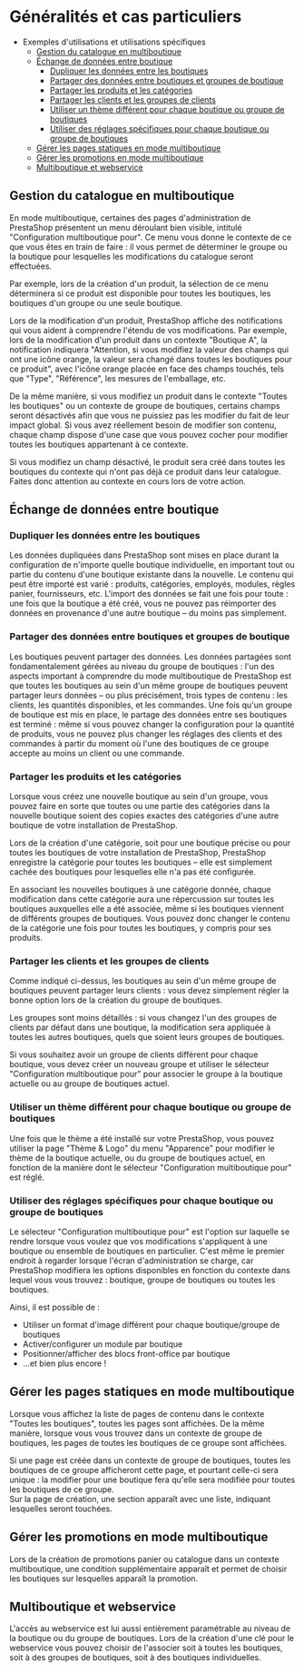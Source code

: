 # Généralités et cas particuliers

* Exemples d'utilisations et utilisations spécifiques
  * [Gestion du catalogue en multiboutique](generalites-et-cas-particuliers.md#gestion-du-catalogue-en-multiboutique)
  * [Échange de données entre boutique](generalites-et-cas-particuliers.md#echange-de-donnees-entre-boutique)
    * [Dupliquer les données entre les boutiques](generalites-et-cas-particuliers.md#dupliquer-les-donnees-entre-les-boutiques)
    * [Partager des données entre boutiques et groupes de boutique](generalites-et-cas-particuliers.md#partager-des-donnees-entre-boutiques-et-groupes-de-boutique)
    * [Partager les produits et les catégories](generalites-et-cas-particuliers.md#partager-les-produits-et-les-categories)
    * [Partager les clients et les groupes de clients](generalites-et-cas-particuliers.md#partager-les-clients-et-les-groupes-de-clients)
    * [Utiliser un thème différent pour chaque boutique ou groupe de boutiques](generalites-et-cas-particuliers.md#utiliser-un-theme-different-pour-chaque-boutique-ou-groupe-de-boutiques)
    * [Utiliser des réglages spécifiques pour chaque boutique ou groupe de boutiques](generalites-et-cas-particuliers.md#utiliser-des-reglages-specifiques-pour-chaque-boutique-ou-groupe-de-boutiques)
  * [Gérer les pages statiques en mode multiboutique](generalites-et-cas-particuliers.md#gerer-les-pages-statiques-en-mode-multiboutique)
  * [Gérer les promotions en mode multiboutique](generalites-et-cas-particuliers.md#gerer-les-promotions-en-mode-multiboutique)
  * [Multiboutique et webservice](generalites-et-cas-particuliers.md#multiboutique-et-webservice)

## Gestion du catalogue en multiboutique

En mode multiboutique, certaines des pages d'administration de PrestaShop présentent un menu déroulant bien visible, intitulé "Configuration multiboutique pour". Ce menu vous donne le contexte de ce que vous êtes en train de faire : il vous permet de déterminer le groupe ou la boutique pour lesquelles les modifications du catalogue seront effectuées.

Par exemple, lors de la création d'un produit, la sélection de ce menu déterminera si ce produit est disponible pour toutes les boutiques, les boutiques d'un groupe ou une seule boutique.

Lors de la modification d'un produit, PrestaShop affiche des notifications qui vous aident à comprendre l'étendu de vos modifications. Par exemple, lors de la modification d'un produit dans un contexte "Boutique A", la notification indiquera "Attention, si vous modifiez la valeur des champs qui ont une icône orange, la valeur sera changé dans toutes les boutiques pour ce produit", avec l'icône orange placée en face des champs touchés, tels que "Type", "Référence", les mesures de l'emballage, etc.

De la même manière, si vous modifiez un produit dans le contexte "Toutes les boutiques" ou un contexte de groupe de boutiques, certains champs seront désactivés afin que vous ne puissiez pas les modifier du fait de leur impact global. Si vous avez réellement besoin de modifier son contenu, chaque champ dispose d'une case que vous pouvez cocher pour modifier toutes les boutiques appartenant à ce contexte.

Si vous modifiez un champ désactivé, le produit sera créé dans toutes les boutiques du contexte qui n'ont pas déjà ce produit dans leur catalogue. Faites donc attention au contexte en cours lors de votre action.

## Échange de données entre boutique

### Dupliquer les données entre les boutiques

Les données dupliquées dans PrestaShop sont mises en place durant la configuration de n'importe quelle boutique individuelle, en important tout ou partie du contenu d'une boutique existante dans la nouvelle. Le contenu qui peut être importé est varié : produits, catégories, employés, modules, règles panier, fournisseurs, etc. L'import des données se fait une fois pour toute : une fois que la boutique a été créé, vous ne pouvez pas réimporter des données en provenance d'une autre boutique – du moins pas simplement.

### Partager des données entre boutiques et groupes de boutique

Les boutiques peuvent partager des données. Les données partagées sont fondamentalement gérées au niveau du groupe de boutiques : l'un des aspects important à comprendre du mode multiboutique de PrestaShop est que toutes les boutiques au sein d'un même groupe de boutiques peuvent partager leurs données – ou plus précisément, trois types de contenu : les clients, les quantités disponibles, et les commandes. Une fois qu'un groupe de boutique est mis en place, le partage des données entre ses boutiques est terminé : même si vous pouvez changer la configuration pour la quantité de produits, vous ne pouvez plus changer les réglages des clients et des commandes à partir du moment où l'une des boutiques de ce groupe accepte au moins un client ou une commande.

### Partager les produits et les catégories

Lorsque vous créez une nouvelle boutique au sein d'un groupe, vous pouvez faire en sorte que toutes ou une partie des catégories dans la nouvelle boutique soient des copies exactes des catégories d'une autre boutique de votre installation de PrestaShop.

Lors de la création d'une catégorie, soit pour une boutique précise ou pour toutes les boutiques de votre installation de PrestaShop, PrestaShop enregistre la catégorie pour toutes les boutiques – elle est simplement cachée des boutiques pour lesquelles elle n'a pas été configurée.

En associant les nouvelles boutiques à une catégorie donnée, chaque modification dans cette catégorie aura une répercussion sur toutes les boutiques auxquelles elle a été associée, même si les boutiques viennent de différents groupes de boutiques. Vous pouvez donc changer le contenu de la catégorie une fois pour toutes les boutiques, y compris pour ses produits.

### Partager les clients et les groupes de clients

Comme indiqué ci-dessus, les boutiques au sein d'un même groupe de boutiques peuvent partager leurs clients : vous devez simplement régler la bonne option lors de la création du groupe de boutiques.

Les groupes sont moins détaillés : si vous changez l'un des groupes de clients par défaut dans une boutique, la modification sera appliquée à toutes les autres boutiques, quels que soient leurs groupes de boutiques.

Si vous souhaitez avoir un groupe de clients différent pour chaque boutique, vous devez créer un nouveau groupe et utiliser le sélecteur "Configuration multiboutique pour" pour associer le groupe à la boutique actuelle ou au groupe de boutiques actuel.

### Utiliser un thème différent pour chaque boutique ou groupe de boutiques

Une fois que le thème a été installé sur votre PrestaShop, vous pouvez utiliser la page "Thème & Logo" du menu "Apparence" pour modifier le thème de la boutique actuelle, ou du groupe de boutiques actuel, en fonction de la manière dont le sélecteur "Configuration multiboutique pour" est réglé.

### Utiliser des réglages spécifiques pour chaque boutique ou groupe de boutiques

Le sélecteur "Configuration multiboutique pour" est l'option sur laquelle se rendre lorsque vous voulez que vos modifications s'appliquent à une boutique ou ensemble de boutiques en particulier. C'est même le premier endroit à regarder lorsque l'écran d'administration se charge, car PrestaShop modifiera les options disponibles en fonction du contexte dans lequel vous vous trouvez : boutique, groupe de boutiques ou toutes les boutiques.

Ainsi, il est possible de :

* Utiliser un format d'image différent pour chaque boutique/groupe de boutiques
* Activer/configurer un module par boutique
* Positionner/afficher des blocs front-office par boutique
* ...et bien plus encore !

## Gérer les pages statiques en mode multiboutique

Lorsque vous affichez la liste de pages de contenu dans le contexte "Toutes les boutiques", toutes les pages sont affichées. De la même manière, lorsque vous vous trouvez dans un contexte de groupe de boutiques, les pages de toutes les boutiques de ce groupe sont affichées.

Si une page est créée dans un contexte de groupe de boutiques, toutes les boutiques de ce groupe afficheront cette page, et pourtant celle-ci sera unique : la modifier pour une boutique fera qu'elle sera modifiée pour toutes les boutiques de ce groupe.  
Sur la page de création, une section apparaît avec une liste, indiquant lesquelles seront touchées.

## Gérer les promotions en mode multiboutique

Lors de la création de promotions panier ou catalogue dans un contexte multiboutique, une condition supplémentaire apparaît et permet de choisir les boutiques sur lesquelles apparaît la promotion.

## Multiboutique et webservice

L'accès au webservice est lui aussi entièrement paramétrable au niveau de la boutique ou du groupe de boutiques. Lors de la création d'une clé pour le webservice vous pouvez choisir de l'associer soit à toutes les boutiques, soit à des groupes de boutiques, soit à des boutiques individuelles.

